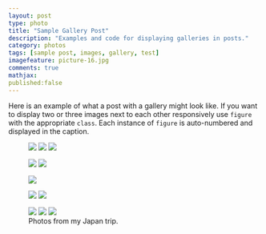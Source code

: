 ```yaml
---
layout: post
type: photo
title: "Sample Gallery Post"
description: "Examples and code for displaying galleries in posts."
category: photos
tags: [sample post, images, gallery, test]
imagefeature: picture-16.jpg
comments: true
mathjax: 
published:false
---
```

Here is an example of what a post with a gallery might look like. If you want to display two or three images next to each other responsively use `figure` with the appropriate `class`. Each instance of `figure` is auto-numbered and displayed in the caption.

<figure class="third">
	<a href="{{ site.url }}/images/gallery1/photo (4).jpg"><img src="{{ site.url }}/images/gallery1/photo (3).jpg"></a>
	<a href="{{ site.url }}/images/gallery1/photo (18).jpg"><img src="{{ site.url }}/images/gallery1/photo (17).jpg"></a>
	<a href="{{ site.url }}/images/gallery1/photo (10).jpg"><img src="{{ site.url }}/images/gallery1/photo (9).jpg"></a>
</figure>
<figure class="half">
	<a href="{{ site.url }}/images/gallery1/photo (6).jpg"><img src="{{ site.url }}/images/gallery1/photo (5).jpg"></a>
	<a href="{{ site.url }}/images/gallery1/photo (12).jpg"><img src="{{ site.url }}/images/gallery1/photo (11).jpg"></a>
</figure>
<figure>
	<a href="{{ site.url }}/images/gallery1/photo (16).jpg"><img src="{{ site.url }}/images/gallery1/photo (16).jpg"></a>
</figure>
<figure class="half">
	<a href="{{ site.url }}/images/gallery1/photo (14).jpg"><img src="{{ site.url }}/images/gallery1/photo (13).jpg"></a>
	<a href="{{ site.url }}/images/gallery1/photo (20).jpg"><img src="{{ site.url }}/images/gallery1/photo (19).jpg"></a>
</figure>
<figure class="third">
	<a href="{{ site.url }}/images/gallery1/photo (22).jpg"><img src="{{ site.url }}/images/gallery1/photo (21).jpg"></a>
	<a href="{{ site.url }}/images/gallery1/photo (24).jpg"><img src="{{ site.url }}/images/gallery1/photo (23).jpg"></a>
	<a href="{{ site.url }}/images/gallery1/photo (74).jpg"><img src="{{ site.url }}/images/gallery1/photo (73).jpg"></a>
	<figcaption>Photos from my Japan trip.</figcaption>
</figure>